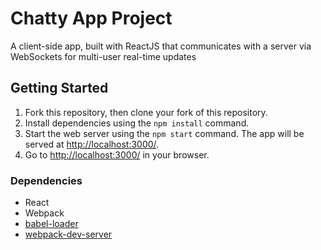 # Chatty App Project

A client-side app, built with ReactJS that communicates with a server via WebSockets for multi-user real-time updates

## Getting Started

1. Fork this repository, then clone your fork of this repository.
2. Install dependencies using the `npm install` command.
3. Start the web server using the `npm start` command. The app will be served at <http://localhost:3000/>.
4. Go to <http://localhost:3000/> in your browser.

### Dependencies

* React
* Webpack
* [babel-loader](https://github.com/babel/babel-loader)
* [webpack-dev-server](https://github.com/webpack/webpack-dev-server)
